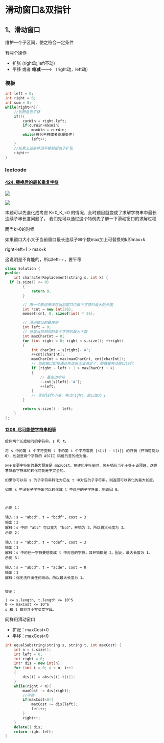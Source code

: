# 滑动窗口&双指针

## 1、滑动窗口

维护一个子区间，使之符合一定条件

有两个操作

* 扩张 (right动,left不动)
* 平移 或者 **缩减**---&gt; （right动，left动）

### 模板

```cpp
int left = 0;
int right = 0;
int sum = 0;
while(right<n){
    //判断是否平移
    if(){
        curWin = right-left;
        if(curWin>maxWin)
            maxWin = curWin;
        while(符合平移或者缩减条件)
            left++;
    }
    //如果上述条件没平移就相当于扩张
    right++
}
```

### leetcode

#### [424. 替换后的最长重复字符](https://leetcode-cn.com/problems/longest-repeating-character-replacement/)

![](../.gitbook/assets/image%20%286%29.png)

![](../.gitbook/assets/image%20%287%29.png)

本题可以先退化成考虑 K=0_K_=0 的情况，此时题目就变成了求解字符串中最长连续子串长度问题了。 我们先可以通过这个特例先了解一下滑动窗口的求解过程

而当k&gt;0的时候

如果窗口大小大于当前窗口最长连续子串个数max加上可替换的k即max+k

right-left+1 &gt; max+k

这说明是不肯能的，所以left++，要平移

```cpp
class Solution {
public:
    int characterReplacement(string s, int k) {
  if (s.size() <= 0)
        {
            return 0;
        }

        // 用一个数组来保存当前窗口内每个字符的最大的长度
        int *cnt = new int[26];
        memset(cnt, 0, sizeof(int) * 26);

        // 滑动窗口的最左侧
        int left = 0;
        // 记录当前相同的单个字符的最大个数
        int maxCharCnt = 0;
        for (int right = 0; right < s.size(); ++right)
        {
            int charInt = s[right]-'A';
            ++cnt[charInt];
            maxCharCnt = max(maxCharCnt, cnt[charInt]);
            // 当前窗口即使通过修改也无法满足了，那就要移动窗口left
            if (right - left + 1 > maxCharCnt + k)
            {
                // 最左边字符
                --cnt[s[left]-'A'];
                ++left;
            }
            // 否则left不变，移动right，窗口加大 1
        }

        return s.size() - left;
    }
};
```

#### [1208. 尽可能使字符串相等](https://leetcode-cn.com/problems/get-equal-substrings-within-budget/)

```text
给你两个长度相同的字符串，s 和 t。

将 s 中的第 i 个字符变到 t 中的第 i 个字符需要 |s[i] - t[i]| 的开销（开销可能为 0），也就是两个字符的 ASCII 码值的差的绝对值。

用于变更字符串的最大预算是 maxCost。在转化字符串时，总开销应当小于等于该预算，这也意味着字符串的转化可能是不完全的。

如果你可以将 s 的子字符串转化为它在 t 中对应的子字符串，则返回可以转化的最大长度。

如果 s 中没有子字符串可以转化成 t 中对应的子字符串，则返回 0。



示例 1：

输入：s = "abcd", t = "bcdf", cost = 3
输出：3
解释：s 中的 "abc" 可以变为 "bcd"。开销为 3，所以最大长度为 3。
示例 2：

输入：s = "abcd", t = "cdef", cost = 3
输出：1
解释：s 中的任一字符要想变成 t 中对应的字符，其开销都是 2。因此，最大长度为 1。
示例 3：

输入：s = "abcd", t = "acde", cost = 0
输出：1
解释：你无法作出任何改动，所以最大长度为 1。


提示：

1 <= s.length, t.length <= 10^5
0 <= maxCost <= 10^6
s 和 t 都只含小写英文字母。
```

同样用滑动窗口

* 扩张：maxCost&gt;0
* 平移：maxCost&lt;0

```cpp
int equalSubstring(string s, string t, int maxCost) {
    int n = s.size();
    int left = 0;
    int right = 0;
    int* dis = new int[n];
    for (int i = 0; i < n; i++)
    {
        dis[i] = abs(s[i]-t[i]);
    }
    while(right < n){
        maxCost -= dis[right];
        //平移
        if(maxCost<0){
            maxCost += dis[left];
            left++;
        }
        right++;
    }
    delete[] dis;
    return right-left;
}
```

